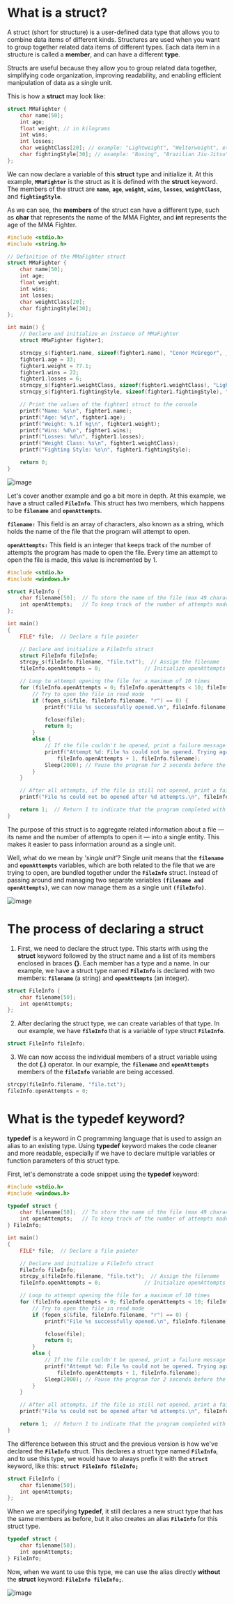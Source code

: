 # What is a struct?

A struct (short for structure) is a user-defined data type that allows you to combine data items of different kinds. Structures are used when you want to group together related data items of different types. Each data item in a structure is called a **member**, and can have a different **type**. 

Structs are useful because they allow you to group related data together, simplifying code organization, improving readability, and enabling efficient manipulation of data as a single unit.

This is how a **struct** may look like:

```c
struct MMaFighter {
    char name[50];
    int age;
    float weight; // in kilograms
    int wins;
    int losses;
    char weightClass[20]; // example: "Lightweight", "Welterweight", etc.
    char fightingStyle[30]; // example: "Boxing", "Brazilian Jiu-Jitsu", etc.
};
```
We can now declare a variable of this **struct** type and initialize it. At this example, **`MMaFighter`** is the struct as it is defined with the **struct** keyword. The members of the struct are **`name`**, **`age`**, **`weight`**, **`wins`**, **`losses`**, **`weightClass`**, and **`fightingStyle`**. 

As we can see, the **members** of the struct can have a different type, such as **char** that represents the name of the MMA Fighter, and **int** represents the age of the MMA Fighter.

```c
#include <stdio.h>
#include <string.h>

// Definition of the MMaFighter struct
struct MMaFighter {
    char name[50];
    int age;
    float weight;
    int wins;
    int losses;
    char weightClass[20];
    char fightingStyle[30];
};

int main() {
    // Declare and initialize an instance of MMaFighter
    struct MMaFighter fighter1;

    strncpy_s(fighter1.name, sizeof(fighter1.name), "Conor McGregor", _TRUNCATE);
    fighter1.age = 33;
    fighter1.weight = 77.1;
    fighter1.wins = 22;
    fighter1.losses = 6;
    strncpy_s(fighter1.weightClass, sizeof(fighter1.weightClass), "Lightweight", _TRUNCATE);
    strncpy_s(fighter1.fightingStyle, sizeof(fighter1.fightingStyle), "Boxing", _TRUNCATE);

    // Print the values of the fighter1 struct to the console
    printf("Name: %s\n", fighter1.name);
    printf("Age: %d\n", fighter1.age);
    printf("Weight: %.1f kg\n", fighter1.weight);
    printf("Wins: %d\n", fighter1.wins);
    printf("Losses: %d\n", fighter1.losses);
    printf("Weight Class: %s\n", fighter1.weightClass);
    printf("Fighting Style: %s\n", fighter1.fightingStyle);

    return 0;
}
```

![image](https://github.com/DebugPrivilege/InsightEngineering/assets/63166600/e620381d-b104-411f-aa58-eb645dcab354)

Let's cover another example and go a bit more in depth. At this example, we have a struct called **`FileInfo`**. This struct has two members, which happens to be **`filename`** and **`openAttempts`**.

**`filename:`** This field is an array of characters, also known as a string, which holds the name of the file that the program will attempt to open.

**`openAttempts:`** This field is an integer that keeps track of the number of attempts the program has made to open the file. Every time an attempt to open the file is made, this value is incremented by 1.

```c
#include <stdio.h>
#include <windows.h>

struct FileInfo {
    char filename[50];  // To store the name of the file (max 49 characters + null terminator)
    int openAttempts;   // To keep track of the number of attempts made to open the file
};

int main()
{
    FILE* file;  // Declare a file pointer

    // Declare and initialize a FileInfo struct
    struct FileInfo fileInfo;
    strcpy_s(fileInfo.filename, "file.txt");  // Assign the filename
    fileInfo.openAttempts = 0;              // Initialize openAttempts to 0

    // Loop to attempt opening the file for a maximum of 10 times
    for (fileInfo.openAttempts = 0; fileInfo.openAttempts < 10; fileInfo.openAttempts++) {
        // Try to open the file in read mode
        if (fopen_s(&file, fileInfo.filename, "r") == 0) {
            printf("File %s successfully opened.\n", fileInfo.filename);

            fclose(file);         
            return 0;             
        }
        else {
            // If the file couldn't be opened, print a failure message and the number of attempts so far
            printf("Attempt %d: File %s could not be opened. Trying again in 2 seconds...\n",
                fileInfo.openAttempts + 1, fileInfo.filename);
            Sleep(2000); // Pause the program for 2 seconds before the next attempt
        }
    }

    // After all attempts, if the file is still not opened, print a failure message
    printf("File %s could not be opened after %d attempts.\n", fileInfo.filename, fileInfo.openAttempts);

    return 1;  // Return 1 to indicate that the program completed with a failure
}
```
The purpose of this struct is to aggregate related information about a file — its name and the number of attempts to open it — into a single entity. This makes it easier to pass information around as a single unit.

Well, what do we mean by *'single unit'*? Single unit means that the **`filename`** and **`openAttempts`** variables, which are both related to the file that we are trying to open, are bundled together under the **`FileInfo`** struct. Instead of passing around and managing two separate variables **`(filename and openAttempts)`**, we can now manage them as a single unit **`(fileInfo)`**.

![image](https://github.com/DebugPrivilege/Debugging/assets/63166600/62d4737e-e374-4ccf-bc60-56f2287980c7)

# The process of declaring a struct

1. First, we need to declare the struct type. This starts with using the **struct** keyword followed by the struct name and a list of its members enclosed in braces **{}**. Each member has a type and a name. In our example, we have a struct type named **`FileInfo`** is declared with two members: **`filename`** (a string) and **`openAttempts`** (an integer).

```c
struct FileInfo {
    char filename[50];
    int openAttempts;
};
```

2. After declaring the struct type, we can create variables of that type. In our example, we have **`fileInfo`** that is a variable of type struct **`FileInfo`**.

```c
struct FileInfo fileInfo;
```

3. We can now access the individual members of a struct variable using the dot **(.)** operator. In our example, the **`filename`** and **`openAttempts`** members of the **`fileInfo`** variable are being accessed.

```c
strcpy(fileInfo.filename, "file.txt");
fileInfo.openAttempts = 0;
```

# What is the typedef keyword?

**typedef** is a keyword in C programming language that is used to assign an alias to an existing type. Using **typedef** keyword makes the code cleaner and more readable, especially if we have to declare multiple variables or function parameters of this struct type.

First, let's demonstrate a code snippet using the **typedef** keyword:

```c
#include <stdio.h>
#include <windows.h>

typedef struct {
    char filename[50];  // To store the name of the file (max 49 characters + null terminator)
    int openAttempts;   // To keep track of the number of attempts made to open the file
} FileInfo;

int main()
{
    FILE* file;  // Declare a file pointer

    // Declare and initialize a FileInfo struct
    FileInfo fileInfo;
    strcpy_s(fileInfo.filename, "file.txt");  // Assign the filename
    fileInfo.openAttempts = 0;              // Initialize openAttempts to 0

    // Loop to attempt opening the file for a maximum of 10 times
    for (fileInfo.openAttempts = 0; fileInfo.openAttempts < 10; fileInfo.openAttempts++) {
        // Try to open the file in read mode
        if (fopen_s(&file, fileInfo.filename, "r") == 0) {
            printf("File %s successfully opened.\n", fileInfo.filename);

            fclose(file);
            return 0;
        }
        else {
            // If the file couldn't be opened, print a failure message and the number of attempts so far
            printf("Attempt %d: File %s could not be opened. Trying again in 2 seconds...\n",
                fileInfo.openAttempts + 1, fileInfo.filename);
            Sleep(2000); // Pause the program for 2 seconds before the next attempt
        }
    }

    // After all attempts, if the file is still not opened, print a failure message
    printf("File %s could not be opened after %d attempts.\n", fileInfo.filename, fileInfo.openAttempts);

    return 1;  // Return 1 to indicate that the program completed with a failure
}
```

The difference between this struct and the previous version is how we've declared the **`FileInfo`** struct. This declares a struct type named **`FileInfo`**, and to use this type, we would have to always prefix it with the **`struct`** keyword, like this: **`struct FileInfo fileInfo;`**

```c
struct FileInfo {
    char filename[50];
    int openAttempts;
};
```
When we are specifying **typedef**, it still declares a new struct type that has the same members as before, but it also creates an alias **`FileInfo`** for this struct type. 

```c
typedef struct {
    char filename[50];
    int openAttempts;
} FileInfo;
```

Now, when we want to use this type, we can use the alias directly **without** the **struct** keyword: **`FileInfo fileInfo;`**.

![image](https://github.com/DebugPrivilege/Debugging/assets/63166600/89cf3f19-64ab-4525-a2ad-f8156f7c14c4)
